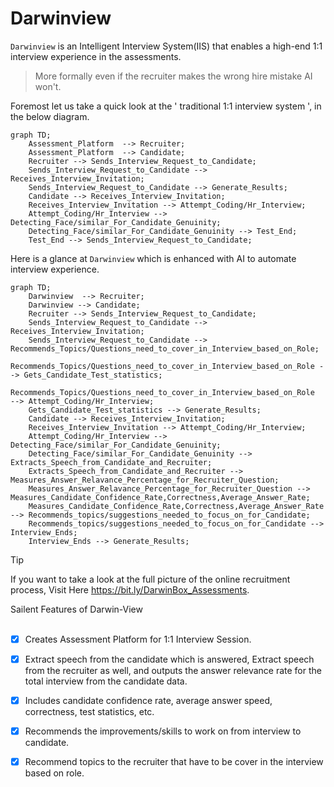 # Darwinview
`Darwinview` is an Intelligent Interview System(IIS) that enables a high-end 1:1 interview experience in the assessments.     
>More formally even if the recruiter makes the wrong hire mistake AI won't.

Foremost let us take a quick look at the ' traditional 1:1 interview system ', in the below diagram.

```mermaid
graph TD;
    Assessment_Platform  --> Recruiter;
    Assessment_Platform  --> Candidate;
    Recruiter --> Sends_Interview_Request_to_Candidate;
    Sends_Interview_Request_to_Candidate --> Receives_Interview_Invitation;
    Sends_Interview_Request_to_Candidate --> Generate_Results;
    Candidate --> Receives_Interview_Invitation;
    Receives_Interview_Invitation --> Attempt_Coding/Hr_Interview;
    Attempt_Coding/Hr_Interview --> Detecting_Face/similar_For_Candidate_Genuinity;
    Detecting_Face/similar_For_Candidate_Genuinity --> Test_End;
    Test_End --> Sends_Interview_Request_to_Candidate;
```
 Here is a glance at ` Darwinview `  which is enhanced with AI to automate interview experience.

```mermaid
graph TD;
    Darwinview  --> Recruiter;
    Darwinview --> Candidate;
    Recruiter --> Sends_Interview_Request_to_Candidate;
    Sends_Interview_Request_to_Candidate --> Receives_Interview_Invitation;
    Sends_Interview_Request_to_Candidate --> Recommends_Topics/Questions_need_to_cover_in_Interview_based_on_Role;
    Recommends_Topics/Questions_need_to_cover_in_Interview_based_on_Role --> Gets_Candidate_Test_statistics;
    Recommends_Topics/Questions_need_to_cover_in_Interview_based_on_Role  --> Attempt_Coding/Hr_Interview;
    Gets_Candidate_Test_statistics --> Generate_Results;
    Candidate --> Receives_Interview_Invitation;
    Receives_Interview_Invitation --> Attempt_Coding/Hr_Interview;
    Attempt_Coding/Hr_Interview --> Detecting_Face/similar_For_Candidate_Genuinity;
    Detecting_Face/similar_For_Candidate_Genuinity --> Extracts_Speech_from_Candidate_and_Recruiter;
    Extracts_Speech_from_Candidate_and_Recruiter --> Measures_Answer_Relavance_Percentage_for_Recruiter_Question;
    Measures_Answer_Relavance_Percentage_for_Recruiter_Question --> Measures_Candidate_Confidence_Rate,Correctness,Average_Answer_Rate;
    Measures_Candidate_Confidence_Rate,Correctness,Average_Answer_Rate --> Recommends_topics/suggestions_needed_to_focus_on_for_Candidate;
    Recommends_topics/suggestions_needed_to_focus_on_for_Candidate --> Interview_Ends;
    Interview_Ends --> Generate_Results;
```
> [!TIP]
> If you want to take a look at the full picture of the online recruitment process, Visit Here https://bit.ly/DarwinBox_Assessments.

<summary>Sailent Features of Darwin-View</summary>  
</br>  

- [X] Creates Assessment Platform for 1:1 Interview Session.  
- [X] Extract speech from the candidate  which is answered, Extract speech from the recruiter as well, and outputs the answer relevance rate for the total interview from the candidate data.  
- [X] Includes candidate confidence rate, average answer speed, correctness, test statistics, etc.
- [X] Recommends the improvements/skills to work on from interview to candidate.
- [X] Recommend topics to the recruiter that have to be cover in the interview based on role.


